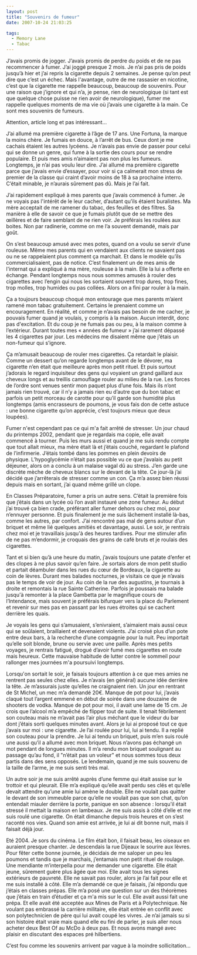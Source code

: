 ```yaml
---
layout: post
title: "Souvenirs de fumeur"
date: 2007-10-24 21:03:25

tags:
  - Memory Lane
  - Tabac
---
```


J’avais promis de jogger. J’avais promis de perdre du poids et de ne pas recommencer à fumer. J’ai joggé presque 2 mois. Je n’ai pas pris de poids jusqu’à hier et j’ai repris la cigarette depuis 2 semaines. Je pense qu’on peut dire que c’est un échec. Mais l'avantage, outre de me rassasier en nicotine, c’est que la cigarette me rappelle beaucoup, beaucoup de souvenirs. Pour une raison que j’ignore et qui n’a, je pense, rien de neurologique (si tant est que quelque chose puisse ne rien avoir de neurologique), fumer me rappelle quelques moments de ma vie où j’avais une cigarette à la main. Ce sont mes souvenirs de fumeurs.

Attention, article long et pas intéressant…

<!-- more -->

J’ai allumé ma première cigarette à l’âge de 17 ans. Une Fortuna, la marque la moins chère. Je fumais en douce, à l’arrêt de bus. Ceux dont je me cachais étaient les autres lycéens. Je n’avais pas envie de passer pour celui qui se donne un genre, qui fume à la sortie des cours pour se rendre populaire. Et puis mes amis n’aimaient pas non plus les fumeurs. Longtemps, je n’ai pas voulu leur dire. J’ai allumé ma première cigarette parce que j’avais envie d’essayer, pour voir si ça calmerait mon stress de premier de la classe qui craint d’avoir moins de 18 à sa prochaine interro. C’était minable, je n’aurais sûrement pas dû. Mais je l’ai fait.

J’ai rapidement expliqué à mes parents que j’avais commencé à fumer. Je ne voyais pas l'intérêt de le leur cacher, d’autant qu’ils étaient buralistes. Ma mère acceptait de me ramener du tabac, des feuilles et des filtres. Sa manière à elle de savoir ce que je fumais plutôt que de se mettre des œillères et de faire semblant de ne rien voir. Je préférais les roulées aux boites. Non par radinerie, comme on me l’a souvent demandé, mais par goût.

On s’est beaucoup amusé avec mes potes, quand on a voulu se servir d’une rouleuse. Même mes parents qui en vendaient aux clients ne savaient pas ou ne se rappelaient plus comment ça marchait. Et dans le modèle qu’ils commercialisaient, pas de notice. C’est finalement un de mes amis de l'internat qui a expliqué à ma mère, rouleuse à la main. Elle la lui a offerte en échange. Pendant longtemps nous nous sommes amusés à rouler des cigarettes avec l’engin qui nous les sortaient souvent trop dures, trop fines, trop molles, trop humides ou pas collées. Alors on a fini par rouler à la main.

Ça a toujours beaucoup choqué mon entourage que mes parents m’aient ramené mon tabac gratuitement. Certains le prenaient comme un encouragement. En réalité, et comme je n’avais pas besoin de me cacher, je pouvais fumer quand je voulais, y compris à la maison. Aucun interdit, donc pas d'excitation. Et du coup je ne fumais pas ou peu, à la maison comme à l’extérieur. Durant toutes mes «&nbsp;années de fumeur&nbsp;» j’ai rarement dépassé les 4 cigarettes par jour. Les médecins me disaient même que j’étais un non-fumeur qui s’ignore.

Ça m’amusait beaucoup de rouler mes cigarettes. Ça retardait le plaisir. Comme un dessert qu’on regarde longtemps avant de le dévorer, ma cigarette n’en était que meilleure après mon petit rituel. Et puis surtout j’adorais le regard inquisiteur des gens qui voyaient un grand gaillard aux cheveux longs et au treillis camouflage rouler au milieu de la rue. Les forces de l’ordre sont venues sentir mon paquet plus d’une fois. Mais ils n’ont jamais rien trouvé, car il n’y a jamais rien eu d’autre que du bon tabac et parfois un petit morceau de carotte pour qu’il garde son humidité plus longtemps (amis encrasseurs de poumons, je vous fais don de cette astuce : une bonne cigarette qu’on apprécie, c’est toujours mieux que deux loupées).

Fumer n'est cependant pas ce qui m'a fait arrêté de stresser. Un jour chaud du printemps 2002, pendant que je regardais ma copie, elle avait commencé à tourner. Puis les murs aussi et quand je me suis rendu compte que tout allait mieux, ma mère était là et j’étais couché, regardant le plafond de l’infirmerie. J’étais tombé dans les pommes en plein devoirs de physique. L’hypoglycémie n’était pas possible vu ce que j’avalais au petit déjeuner, alors on a conclu à un malaise vagal dû au stress. J’en garde une discrète mèche de cheveux blancs sur le devant de la tête. Ce jour-là j’ai décidé que j’arrêterais de stresser comme un con. Ça m’a assez bien réussi depuis mais en sortant, j’ai quand même grillé un clope.

En Classes Préparatoire, fumer a pris un autre sens. C’était la première fois que j’étais dans un lycée où l’on avait instauré une zone fumeur. Au début j’ai trouvé ça bien crade, préférant aller fumer dehors ou chez moi, pour n’ennuyer personne. Et puis finalement je me suis lâchement installé là-bas, comme les autres, par confort. J’ai rencontré pas mal de gens autour d’un briquet et même lié quelques amitiés et davantage, aussi. Le soir, je rentrais chez moi et je travaillais jusqu'à des heures tardives. Pour me stimuler afin de ne pas m’endormir, je croquais des grains de café bruts et je roulais des cigarettes.

Tant et si bien qu’à une heure du matin, j’avais toujours une patate d’enfer et des clopes à ne plus savoir qu’en faire. Je sortais alors de mon petit studio et partait déambuler dans les rues du cœur de Bordeaux, la cigarette au coin de lèvres. Durant mes balades nocturnes, je visitais ce que je n’avais pas le temps de voir de jour. Au coin de la rue des augustins, je tournais à droite et remontais la rue Sainte Catherine. Parfois je poussais ma balade jusqu'à remonter à la place Gambetta par le magnifique cours de l’Intendance, mais souvent je préférais bifurquer vers la place du Parlement et revenir sur mes pas en passant par les rues étroites qui se cachent derrière les quais.

Je voyais les gens qui s’amusaient, s’enivraient, s’aimaient mais aussi ceux qui se soûlaient, braillaient et devenaient violents. J’ai croisé plus d’un pote entre deux bars, à la recherche d’une compagnie pour la nuit. Peu importait qu’elle soit blonde, brune ou servie avec une paille. Après mes petits voyages, je rentrais fatigué, drogué d’avoir fumé mes cigarettes en route mais heureux. Cette mauvaise habitude de lutter contre le sommeil pour rallonger mes journées m'a poursuivi longtemps.

Lorsqu'on sortait le soir, je faisais toujours attention à ce que mes amies ne rentrent pas seules chez elles. Je n’avais (en général) aucune idée derrière la tête. Je m’assurais juste qu’elles ne craignaient rien. Un jour en rentrant de St Michel, un mec m’a demandé 20€. Manque de pot pour lui, j’avais claqué tout l’argent emmené en début de soirée dans une douzaine de shooters de vodka. Manque de pot pour moi, il avait une lame de 15 cm. Je crois que l’alcool m’a empêché de flipper tout de suite. Il tenait fébrilement son couteau mais ne m’avait pas l’air plus méchant que le videur du bar dont j’étais sorti quelques minutes avant. Alors je lui ai proposé tout ce que j’avais sur moi : une cigarette. Je l’ai roulée pour lui, lui ai tendu. Il a replié son couteau pour la prendre. Je lui ai tendu un briquet, puis m’en suis roulé une aussi qu’il a allumé avec mon briquet. Nous n’avons pas échangé un mot pendant de longues minutes. Il m’a rendu mon briquet soulignant au passage qu’au fond, il "n’était pas un voleur" et nous sommes tous deux partis dans des sens opposés. Le lendemain, quand je me suis souvenu de la taille de l’arme, je me suis senti très mal.

Un autre soir je me suis arrêté auprès d’une femme qui était assise sur le trottoir et qui pleurait. Elle m’a expliqué qu’elle avait perdu ses clés et qu’elle devait attendre qu’une amie lui amène le double. Elle ne voulait pas quitter le devant de son immeuble parce qu’elle ne voulait pas que son chat, qu’on entendait miauler derrière la porte, panique en son absence : lorsqu'il était stressé il mettait la maison en lambeaux. Je me suis assis à côté d’elle et me suis roulé une cigarette. On était dimanche depuis trois heures et on s’est raconté nos vies. Quand son amie est arrivée, je lui ai dit bonne nuit, mais il faisait déjà jour.

Eté 2004\. Je sors du cinéma. Le film était bon, il faisait beau, les oiseaux en auraient presque chanter. Je descendais la rue Dijeaux le sourire aux lèvres. Pour fêter cette bonne journée, je décidais de me saloper un peu les poumons et tandis que je marchais, j’entamais mon petit rituel de roulage. Une mendiante m’interpella pour me demander une cigarette. Elle était jeune, sûrement guère plus âgée que moi. Elle avait tous les signes extérieurs de pauvreté. Elle ne savait pas rouler, alors je l’ai fait pour elle et me suis installé à côté. Elle m’a demandé ce que je faisais, j’ai répondu que j’étais en classes prépas. Elle m’a posé une question sur un des théorèmes que j’étais en train d’étudier et ça m'a mis sur le cul. Elle avait aussi fait une prépa. Et elle avait été acceptée aux Mines de Paris et à Polytechnique. Ne voulant pas embrassé la carrière militaire, elle était entrée en conflit avec son polytechnicien de père qui lui avait coupé les vivres. Je n’ai jamais su si son histoire était vraie mais quand elle eu fini de parler, je suis aller nous acheter deux Best Of au McDo à deux pas. Et nous avons mangé avec plaisir en discutant des espaces pré hilbertiens.

C’est fou comme les souvenirs arrivent par vague à la moindre sollicitation…